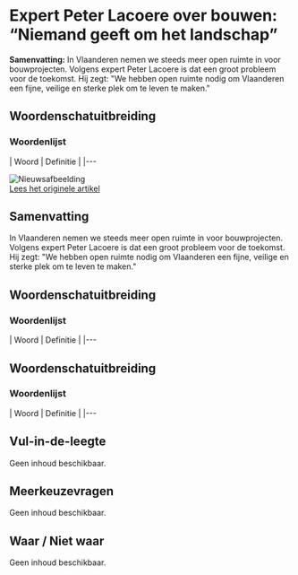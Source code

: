 # Expert Peter Lacoere over bouwen: “Niemand geeft om het landschap”

**Samenvatting:** In Vlaanderen nemen we steeds meer open ruimte in voor bouwprojecten. Volgens expert Peter Lacoere is dat een groot probleem voor de toekomst. Hij zegt: "We hebben open ruimte nodig om Vlaanderen een fijne, veilige en sterke plek om te leven te maken."

## Woordenschatuitbreiding

### Woordenlijst
| Woord | Definitie |
|---

![Nieuwsafbeelding](https://prod-img.standaard.be/public/nieuws/qnrszd-peter-lacoere-02-jk.jpg/alternates/BASE_SIXTEEN_NINE/Peter_Lacoere_02-jk.jpg)  
[Lees het originele artikel](https://www.standaard.be/binnenland/bouwshiftexpert-peter-lacoere-niemand-lijkt-zich-om-het-landschap-te-bekommeren/94659270.html)

## Samenvatting
In Vlaanderen nemen we steeds meer open ruimte in voor bouwprojecten. Volgens expert Peter Lacoere is dat een groot probleem voor de toekomst. Hij zegt: "We hebben open ruimte nodig om Vlaanderen een fijne, veilige en sterke plek om te leven te maken."

## Woordenschatuitbreiding

### Woordenlijst
| Woord | Definitie |
|---

## Woordenschatuitbreiding
### Woordenlijst
| Woord | Definitie |
|---

## Vul-in-de-leegte
Geen inhoud beschikbaar.

## Meerkeuzevragen
Geen inhoud beschikbaar.

## Waar / Niet waar
Geen inhoud beschikbaar.

